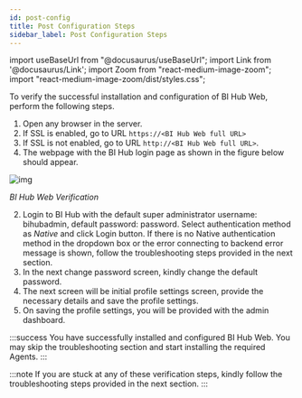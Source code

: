 ```yaml
---
id: post-config
title: Post Configuration Steps
sidebar_label: Post Configuration Steps
---
```


import useBaseUrl from "@docusaurus/useBaseUrl";
import Link from '@docusaurus/Link';
import Zoom from "react-medium-image-zoom";
import "react-medium-image-zoom/dist/styles.css";

To verify the successful installation and configuration of BI Hub Web, perform the following steps.

1. Open any browser in the server.
1. If SSL is enabled, go to URL `https://<BI Hub Web full URL>`
1. If SSL is not enabled, go to URL `http://<BI Hub Web full URL>`.
1. The webpage with the BI Hub login page as shown in the figure below should appear.

 <div style={{textAlign: 'center'}}>
   <Zoom>
     <img alt="img" src={useBaseUrl('/doc-images/installation-guide/bihub-web-welcome-verification.png')}/>
   </Zoom>
 </div>

 *BI Hub Web Verification*
 
2. Login to BI Hub with the default super administrator username: bihubadmin, default password: password. Select authentication method as *Native* and click Login button. If there is no Native authentication method in the dropdown box or the error connecting to backend error message is shown, follow the troubleshooting steps provided in the next section.
3. In the next change password screen, kindly change the default password.
4. The next screen will be initial profile settings screen, provide the necessary details and save the profile settings.
5. On saving the profile settings, you will be provided with the admin dashboard.

:::success
You have successfully installed and configured BI Hub Web.
You may skip the troubleshooting section and start installing the required Agents.
:::


:::note
If you are stuck at any of these verification steps, kindly follow the troubleshooting steps provided in the next section.
:::
